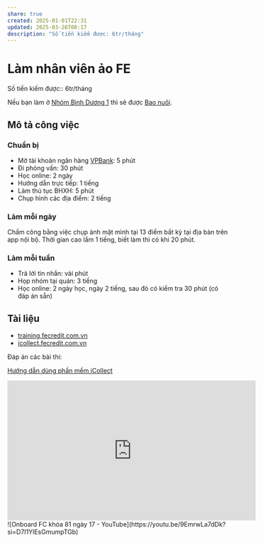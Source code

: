 ```yaml
---
share: true
created: 2025-01-01T22:31
updated: 2025-03-26T00:17
description: "Số tiền kiếm được: 6tr/tháng"
---
```

# Làm nhân viên ảo FE
Số tiền kiếm được:: 6tr/tháng

Nếu bạn làm ở [Nhóm Bình Dương 1](Nh%C3%B3m%20B%C3%ACnh%20D%C6%B0%C6%A1ng%201.md) thì sẽ được [Bao nuôi](../../../../../Qu%C3%A0%20t%E1%BA%B7ng/Bao%20nu%C3%B4i.md).

## Mô tả công việc
### Chuẩn bị
- Mở tài khoản ngân hàng [VPBank](../../../../../T%C3%A0i%20nguy%C3%AAn%20ch%E1%BA%A1y%20%E1%BA%A3o/Ng%C3%A2n%20h%C3%A0ng/VPBank.md): 5 phút 
- Đi phỏng vấn: 30 phút
- Học online: 2 ngày
- Hướng dẫn trực tiếp: 1 tiếng
- Làm thủ tục BHXH: 5 phút
- Chụp hình các địa điểm: 2 tiếng

### Làm mỗi ngày
Chấm công bằng việc chụp ảnh mặt mình tại 13 điểm bất kỳ tại địa bàn trên app nội bộ. Thời gian cao lắm 1 tiếng, biết làm thì có khi 20 phút.

### Làm mỗi tuần
- Trả lời tin nhắn: vài phút 
- Họp nhóm tại quán: 3 tiếng 
- Học online: 2 ngày học, ngày 2 tiếng, sau đó có kiểm tra 30 phút (có đáp án sẵn)

## Tài liệu
- [training.fecredit.com.vn](https://training.fecredit.com.vn/login/index.php)
- [icollect.fecredit.com.vn](https://icollect.fecredit.com.vn/iportal/index.html#/login)

Đáp án các bài thi:

[Hướng dẫn dùng phần mềm iCollect](../../../../../../%F0%9F%93%90D%E1%BB%B1%20%C3%A1n/Ch%E1%BA%A1y%20ch%E1%BB%89%20ti%C3%AAu/L%C3%A0m%20nh%C3%A2n%20s%E1%BB%B1%20%E1%BA%A3o/T%C3%A0i%20li%E1%BB%87u%20cho%20t%E1%BB%ABng%20c%C3%B4ng%20ty/H%C6%B0%E1%BB%9Bng%20d%E1%BA%ABn%20d%C3%B9ng%20ph%E1%BA%A7n%20m%E1%BB%81m%20iCollect.md)

<iframe width="560" height="315" src="https://www.youtube.com/embed/14crhMjiRB8?si=iqAN3308UuYyXXpy" title="YouTube video player" frameborder="0" allow="accelerometer; autoplay; clipboard-write; encrypted-media; gyroscope; picture-in-picture; web-share" referrerpolicy="strict-origin-when-cross-origin" allowfullscreen></iframe>
![Onboard FC khóa 81 ngày 17 - YouTube](https://youtu.be/9EmrwLa7dDk?si=D7I1YlEsGmumpTGb)

